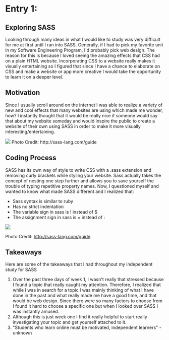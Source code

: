 # Entry 1:
## Exploring SASS
Looking through many ideas in what I would like to study was very difficult for me at first until I ran into SASS. Generally, if I had to pick my favorite unit in my Software Engineering Program, I'd probably pick web design. 
The reason for this is because I loved seeing the amazing effects that CSS had on a plain HTML website. 
Incorporating CSS to a website really makes it visually entertaining so I figured that since I have a chance to elaborate on CSS and make a website or app more creative I would take the opportunity to learn it on a deeper level.  

## Motivation
Since I usually scroll around on the internet I was able to realize a variety of new and cool effects that many websites are using which made me wonder, how?
I instantly thought that it would be really nice if someone would say that about my website someday and would inspire the public to create a website of their own using SASS in order to make it more visually interesting/entertaining.

<img src="https://designshack.net/wp-content/uploads/sassvstylus-1.jpg"/>
Photo Credit: http://sass-lang.com/guide

## Coding Process
SASS has its own way of style to write CSS with a .sass extension and removing curly brackets while styling your website.
Sass actually takes the concept of nesting one step further and allows you to save yourself the trouble of typing repetitive property names. 
Now, I questioned myself and wanted to know what made SASS different and I realized that:
- Sass syntax is similar to ruby
- Has no strict indentation
- The variable sign in sass is ! instead of $ 
- The assignment sign in sass is = instead of : 
<img src= "https://designshack.net/wp-content/uploads/sassvstylus-9.jpg"/>

Photo Credit: http://sass-lang.com/guide

## Takeaways

Here are some of the takeaways that I had throughout my independent study for SASS
1. Over the past three days of week 1, I wasn't really that stressed because I found a topic that really caught my attention. Therefore, I realized that while I was in search for a topic I was mainly thinking of what I have done in the past and what really made me have a good time, and that would be web design. Since there were so many factors to choose from I found it hard to choose a specific one but when I looked over SASS I was instantly amused.
2. Although this is just week one I find it really helpful to start really investigating your topic and get yourself attached to it.
3. "Students who learn online must be motivated, independent learners" - unknown